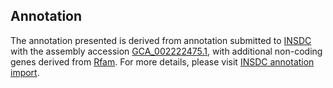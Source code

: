 

Annotation
----------

The annotation presented is derived from annotation submitted to
[INSDC](http://www.insdc.org) with the assembly accession
[GCA\_002222475.1](http://www.ebi.ac.uk/ena/data/view/GCA_002222475.1),
with additional non-coding genes derived from
[Rfam](http://rfam.xfam.org/). For more details, please visit [INSDC
annotation
import](http://ensemblgenomes.org/info/data/insdc_annotation).

